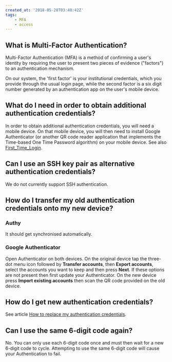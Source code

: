 ```yaml
---
created_at: '2018-05-28T03:40:42Z'
tags: 
    - MFA
    - access
---
```



## What is Multi-Factor Authentication?

Multi-Factor Authentication (MFA) is a method of confirming a user's
identity by requiring the user to present two pieces of evidence
("factors") to an authentication mechanism. 

On our system, the 'first factor' is your institutional credentials, 
which you provide through the usual login page, while the second factor
is a six digit number generated by an authentication app on the user's mobile device.

## What do I need in order to obtain additional authentication credentials?

In order to obtain additional authentication credentials, you will need a
mobile device. On that mobile device, you will then need to install
Google Authenticator (or another QR code reader application that
implements the Time-based One Time Password algorithm) on your mobile
device.
See also [First_Time_Login](../../Getting_Started/Accessing_the_HPCs/First_Time_Login.md).

## Can I use an SSH key pair as alternative authentication credentials?

We do not currently support SSH authentication.

## How do I transfer my old authentication credentials onto my new device?

### Authy

It should get synchronised automatically.

### Google Authenticator

Open Authenticator on both devices. On the
original device tap the three-dot menu icon followed by **Transfer
accounts**, then **Export accounts**, select the accounts you want to
keep and then press **Next**. If these options are not present then
first update your Authenticator. On the new device press **Import
existing accounts** then scan the QR code provided on the old device.

## How do I get new authentication credentials?

See article [How to replace my authentication credentials](./How_to_replace_my_2FA.md).

## Can I use the same 6-digit code again?

No. You can only use each 6-digit code once and must
then wait for a new 6-digit code to cycle. Attempting to use the same
6-digit code will cause your Authentication to fail.
